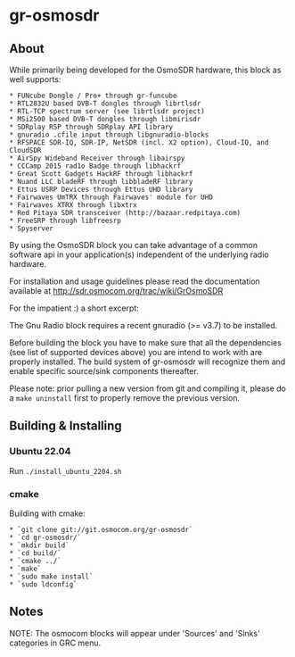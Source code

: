 # gr-osmosdr

## About

While primarily being developed for the OsmoSDR hardware, this block
as well supports:

    * FUNcube Dongle / Pro+ through gr-funcube
    * RTL2832U based DVB-T dongles through librtlsdr
    * RTL-TCP spectrum server (see librtlsdr project)
    * MSi2500 based DVB-T dongles through libmirisdr
    * SDRplay RSP through SDRplay API library
    * gnuradio .cfile input through libgnuradio-blocks
    * RFSPACE SDR-IQ, SDR-IP, NetSDR (incl. X2 option), Cloud-IQ, and CloudSDR
    * AirSpy Wideband Receiver through libairspy
    * CCCamp 2015 rad1o Badge through libhackrf
    * Great Scott Gadgets HackRF through libhackrf
    * Nuand LLC bladeRF through libbladeRF library
    * Ettus USRP Devices through Ettus UHD library
    * Fairwaves UmTRX through Fairwaves' module for UHD
    * Fairwaves XTRX through libxtrx
    * Red Pitaya SDR transceiver (http://bazaar.redpitaya.com)
    * FreeSRP through libfreesrp
    * Spyserver

By using the OsmoSDR block you can take advantage of a common software api in
your application(s) independent of the underlying radio hardware.

For installation and usage guidelines please read the documentation available
at http://sdr.osmocom.org/trac/wiki/GrOsmoSDR

For the impatient :) a short excerpt:

The Gnu Radio block requires a recent gnuradio (>= v3.7) to be installed.

Before building the block you have to make sure that all the dependencies
(see list of supported devices above) you are intend to work with are
properly installed. The build system of gr-osmosdr will recognize them and
enable specific source/sink components thereafter.

Please note: prior pulling a new version from git and compiling it,
please do a `make uninstall` first to properly remove the previous version.

## Building & Installing

### Ubuntu 22.04

Run `./install_ubuntu_2204.sh`

### cmake

Building with cmake:

    * `git clone git://git.osmocom.org/gr-osmosdr`
    * `cd gr-osmosdr/`
    * `mkdir build`
    * `cd build/`
    * `cmake ../`
    * `make`
    * `sudo make install`
    * `sudo ldconfig`

## Notes

NOTE: The osmocom blocks will appear under 'Sources' and 'Sinks' categories
in GRC menu.
